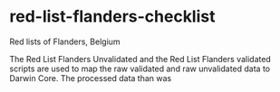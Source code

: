 # red-list-flanders-checklist
Red lists of Flanders, Belgium

The Red List Flanders Unvalidated and the Red List Flanders validated scripts are used to map the raw validated and raw unvalidated data to Darwin Core. The processed data than was 
